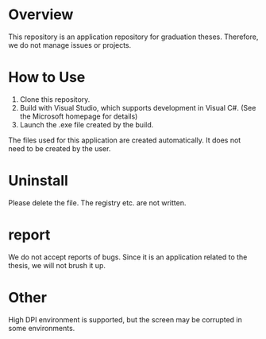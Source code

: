 # Overview
This repository is an application repository for graduation theses.
Therefore, we do not manage issues or projects.

# How to Use
1. Clone this repository.
2. Build with Visual Studio, which supports development in Visual C#. (See the Microsoft homepage for details)
3. Launch the .exe file created by the build.

The files used for this application are created automatically.
It does not need to be created by the user.

# Uninstall
Please delete the file.
The registry etc. are not written.

# report
We do not accept reports of bugs.
Since it is an application related to the thesis, we will not brush it up.

# Other
High DPI environment is supported, but the screen may be corrupted in some environments.